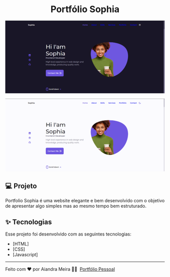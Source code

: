 <h1 align="center">Portfólio Sophia</h1>

<p align="center">
    <img alt="Preview" src="assets/img/bannerOne.png">
    
</p>

<p align="center">
    <img alt="Preview" src="assets/img/bannerTwo.png">
</p>

## 💻 Projeto

Portfolio Sophia é uma website elegante e bem desenvolvido com o objetivo de apresentar algo simples mas ao mesmo tempo bem estruturado.

## ✨ Tecnologias

Esse projeto foi desenvolvido com as seguintes tecnologias:

-   [HTML]
-   [CSS]
-   [Javascript]

---

Feito com ❤ por Aiandra Meira 👋🏻 &nbsp;[Portfólio Pessoal](https://aiandralves.com.br)
